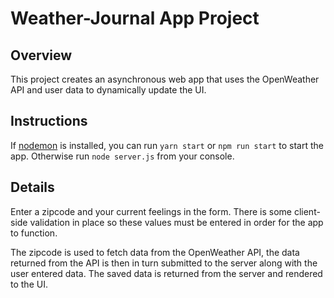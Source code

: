 # Weather-Journal App Project

## Overview

This project creates an asynchronous web app that uses the OpenWeather API and user data to dynamically update the UI.

## Instructions

If [nodemon](https://nodemon.io/) is installed, you can run `yarn start` or `npm run start` to start the app. Otherwise run `node server.js` from your console.

## Details

Enter a zipcode and your current feelings in the form. There is some client-side validation in place so these values must be entered in order for the app to function.

The zipcode is used to fetch data from the OpenWeather API, the data returned from the API is then in turn submitted to the server along with the user entered data. The saved data is returned from the server and rendered to the UI.
